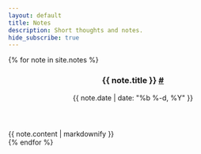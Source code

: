 ```yaml
---
layout: default
title: Notes
description: Short thoughts and notes.
hide_subscribe: true
---
```


<div class="notes">
    {% for note in site.notes %}
    <article class="note">
        <header class="note-heading">
            <h3 class="note-title">{{ note.title }} <a href="{{ note.url }}">#</a></h3>
            <time class="note-date" datetime="{{ note.date | date: '%F' }}">{{ note.date | date: "%b %-d, %Y" }}</time>
        </header>
        <div class="note-contents">
        {{ note.content | markdownify }}
        </div>
    </article>
    {% endfor %}
</div>